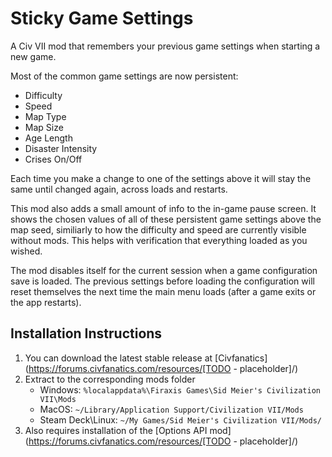 # Sticky Game Settings

A Civ VII mod that remembers your previous game settings when starting a new game.

Most of the common game settings are now persistent:
* Difficulty
* Speed
* Map Type
* Map Size
* Age Length
* Disaster Intensity
* Crises On/Off

Each time you make a change to one of the settings above it will stay the same until changed again, across loads and restarts.

This mod also adds a small amount of info to the in-game pause screen. It shows the chosen values of all of these persistent game settings above the map seed, similiarly to how the difficulty and speed are currently visible without mods. This helps with verification that everything loaded as you wished.

The mod disables itself for the current session when a game configuration save is loaded. The previous settings before loading the configuration will reset themselves the next time the main menu loads (after a game exits or the app restarts).

## Installation Instructions
1. You can download the latest stable release at [Civfanatics](https://forums.civfanatics.com/resources/[TODO - placeholder]/)
2. Extract to the corresponding mods folder
    * Windows: `%localappdata%\Firaxis Games\Sid Meier's Civilization VII\Mods`
    * MacOS: `~/Library/Application Support/Civilization VII/Mods`
    * Steam Deck\Linux: `~/My Games/Sid Meier's Civilization VII/Mods/`
3. Also requires installation of the [Options API mod](https://forums.civfanatics.com/resources/[TODO - placeholder]/)